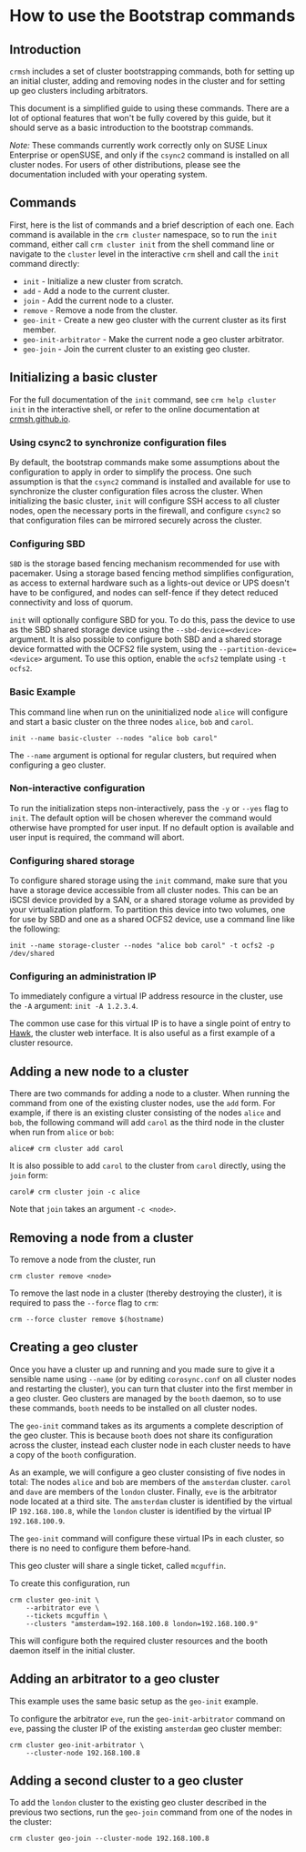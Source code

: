 # How to use the Bootstrap commands

## Introduction

`crmsh` includes a set of cluster bootstrapping commands, both for
setting up an initial cluster, adding and removing nodes in the
cluster and for setting up geo clusters including arbitrators.

This document is a simplified guide to using these commands. There are
a lot of optional features that won't be fully covered by this guide,
but it should serve as a basic introduction to the bootstrap commands.

*Note:* These commands currently work correctly only on SUSE Linux
 Enterprise or openSUSE, and only if the `csync2` command is installed
 on all cluster nodes. For users of other distributions, please see
 the  documentation included with your operating system.

## Commands

First, here is the list of commands and a brief description of each
one. Each command is available in the `crm cluster` namespace, so to
run the `init` command, either call `crm cluster init` from the shell
command line or navigate to the `cluster` level in the interactive
`crm` shell and call the `init` command directly:

* `init` - Initialize a new cluster from scratch.
* `add` - Add a node to the current cluster.
* `join` - Add the current node to a cluster.
* `remove` - Remove a node from the cluster.
* `geo-init` - Create a new geo cluster with the current cluster as its first member.
* `geo-init-arbitrator` - Make the current node a geo cluster arbitrator.
* `geo-join` - Join the current cluster to an existing geo cluster.

## Initializing a basic cluster

For the full documentation of the `init` command, see
`crm help cluster init` in the interactive shell, or refer to the
online documentation at [crmsh.github.io](https://crmsh.github.io/).

### Using csync2 to synchronize configuration files

By default, the bootstrap commands make some assumptions about the
configuration to apply in order to simplify the process. One such
assumption is that the `csync2` command is installed and available for
use to synchronize the cluster configuration files across the
cluster. When initializing the basic cluster, `init` will configure
SSH access to all cluster nodes, open the necessary ports in the
firewall, and configure `csync2` so that configuration files can be
mirrored securely across the cluster.

### Configuring SBD

`SBD` is the storage based fencing mechanism recommended for use with
pacemaker. Using a storage based fencing method simplifies
configuration, as access to external hardware such as a lights-out
device or UPS doesn't have to be configured, and nodes can self-fence
if they detect reduced connectivity and loss of quorum.

`init` will optionally configure SBD for you. To do this, pass the
device to use as the SBD shared storage device using the
`--sbd-device=<device>` argument. It is also possible to configure
both SBD and a shared storage device formatted with the OCFS2 file
system, using the `--partition-device=<device>` argument. To use this
option, enable the `ocfs2` template using `-t ocfs2`.

### Basic Example

This command line when run on the uninitialized node `alice` will
configure and start a basic cluster on the three nodes `alice`, `bob`
and `carol`.

```
init --name basic-cluster --nodes "alice bob carol"
```

The `--name` argument is optional for regular clusters, but required
when configuring a geo cluster.

### Non-interactive configuration

To run the initialization steps non-interactively, pass the `-y` or
`--yes` flag to `init`. The default option will be chosen wherever the
command would otherwise have prompted for user input. If no default
option is available and user input is required, the command will
abort.

### Configuring shared storage

To configure shared storage using the `init` command, make sure that
you have a storage device accessible from all cluster nodes. This can
be an iSCSI device provided by a SAN, or a shared storage volume as
provided by your virtualization platform. To partition this device
into two volumes, one for use by SBD and one as a shared OCFS2 device,
use a command line like the following:

```
init --name storage-cluster --nodes "alice bob carol" -t ocfs2 -p /dev/shared
```

### Configuring an administration IP

To immediately configure a virtual IP address resource in the cluster,
use the `-A` argument: `init -A 1.2.3.4`.

The common use case for this virtual IP is to have a single point of
entry to [Hawk](https://hawk-ui.github.io), the cluster web
interface. It is also useful as a first example of a cluster
resource.

## Adding a new node to a cluster

There are two commands for adding a node to a cluster. When running
the command from one of the existing cluster nodes, use the `add`
form. For example, if there is an existing cluster consisting of the
nodes `alice` and `bob`, the following command will add `carol` as the
third node in the cluster when run from `alice` or `bob`:

```
alice# crm cluster add carol
```

It is also possible to add `carol` to the cluster from `carol`
directly, using the `join` form:

```
carol# crm cluster join -c alice
```

Note that `join` takes an argument `-c <node>`.

## Removing a node from a cluster

To remove a node from the cluster, run

```
crm cluster remove <node>
```

To remove the last node in a cluster (thereby destroying the cluster),
it is required to pass the `--force` flag to `crm`:

```
crm --force cluster remove $(hostname)
```

## Creating a geo cluster

Once you have a cluster up and running and you made sure to give it a
sensible name using `--name` (or by editing `corosync.conf` on all
cluster nodes and restarting the cluster), you can turn that cluster
into the first member in a geo cluster. Geo clusters are managed by
the `booth` daemon, so to use these commands, `booth` needs to be
installed on all cluster nodes.

The `geo-init` command takes as its arguments a complete description
of the geo cluster. This is because `booth` does not share its
configuration across the cluster, instead each cluster node in each
cluster needs to have a copy of the `booth` configuration.

As an example, we will configure a geo cluster consisting of five
nodes in total: The nodes `alice` and `bob` are members of the
`amsterdam` cluster. `carol` and `dave` are members of the `london`
cluster. Finally, `eve` is the arbitrator node located at a third
site. The `amsterdam` cluster is identified by the virtual IP
`192.168.100.8`, while the `london` cluster is identified by the
virtual IP `192.168.100.9`.

The `geo-init` command will configure these virtual IPs in each
cluster, so there is no need to configure them before-hand.

This geo cluster will share a single ticket, called `mcguffin`.

To create this configuration, run

```
crm cluster geo-init \
    --arbitrator eve \
    --tickets mcguffin \
    --clusters "amsterdam=192.168.100.8 london=192.168.100.9"
```

This will configure both the required cluster resources and the booth
daemon itself in the initial cluster.

## Adding an arbitrator to a geo cluster

This example uses the same basic setup as the `geo-init` example.

To configure the arbitrator `eve`, run the `geo-init-arbitrator`
command on `eve`, passing the cluster IP of the existing `amsterdam`
geo cluster member:

```
crm cluster geo-init-arbitrator \
    --cluster-node 192.168.100.8
```

## Adding a second cluster to a geo cluster

To add the `london` cluster to the existing geo cluster described in
the previous two sections, run the `geo-join` command from one of the
nodes in the cluster:

```
crm cluster geo-join --cluster-node 192.168.100.8
```
